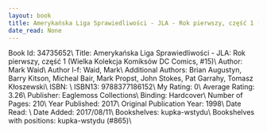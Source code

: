 ```yaml
---
layout: book
title: Amerykańska Liga Sprawiedliwości - JLA - Rok pierwszy, część 1 (Wielka Kolekcja Komiksów DC Comics,  no. 15)
date_read: None
---
```


Book Id: 34735652\ 
Title: Amerykańska Liga Sprawiedliwości - JLA: Rok pierwszy, część 1 (Wielka Kolekcja Komiksów DC Comics, #15)\ 
Author: Mark Waid\ 
Author l-f: Waid, Mark\ 
Additional Authors: Brian Augustyn, Barry Kitson, Micheal Bair, Mark Propst, John Stokes, Pat Garrahy, Tomasz Kłoszewski\ 
ISBN: \ 
ISBN13: 9788377186152\ 
My Rating: 0\ 
Average Rating: 3.26\ 
Publisher: Eaglemoss Collections\ 
Binding: Hardcover\ 
Number of Pages: 210\ 
Year Published: 2017\ 
Original Publication Year: 1998\ 
Date Read: \ 
Date Added: 2017/08/11\ 
Bookshelves: kupka-wstydu\ 
Bookshelves with positions: kupka-wstydu (#865)\ 

